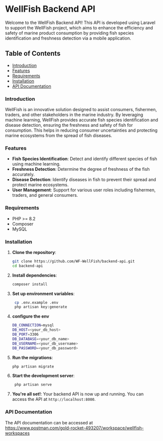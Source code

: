 # WellFish Backend API

Welcome to the WellFish Backend API! This API is developed using Laravel to support the WellFish project, which aims to enhance the efficiency and safety of marine product consumption by providing fish species identification and freshness detection via a mobile application.

## Table of Contents

- [Introduction](#introduction)
- [Features](#features)
- [Requirements](#requirements)
- [Installation](#installation)
- [API Documentation](#api-documentation)

### Introduction

WellFish is an innovative solution designed to assist consumers, fishermen, traders, and other stakeholders in the marine industry. By leveraging machine learning, WellFish provides accurate fish species identification and disease detection, ensuring the freshness and safety of fish for consumption. This helps in reducing consumer uncertainties and protecting marine ecosystems from the spread of fish diseases.

### Features

- **Fish Species Identification**: Detect and identify different species of fish using machine learning.
- **Freshness Detection**: Determine the degree of freshness of the fish accurately.
- **Disease Detection**: Identify diseases in fish to prevent their spread and protect marine ecosystems.
- **User Management**: Support for various user roles including fishermen, traders, and general consumers.

### Requirements

- PHP >= 8.2
- Composer
- MySQL

### Installation

1. **Clone the repository**:
   ```bash
   git clone https://github.com/WF-WellFish/backend-api.git
   cd backend-api

2. **Install dependencies**:
   ```bash
   composer install

3. **Set up environment variables**:
   ```bash
    cp .env.example .env
    php artisan key:generate

4. **configure the env**
      ```bash
      DB_CONNECTION=mysql
      DB_HOST=<your_db_host>
      DB_PORT=3306
      DB_DATABASE=<your_db_name>
      DB_USERNAME=<your_db_username>
      DB_PASSWORD=<your_db_password>

5. **Run the migrations**:
   ```bash
   php artisan migrate

6. **Start the development server**:
   ```bash
    php artisan serve

7. **You're all set!**:
    Your backend API is now up and running. You can access the API at `http://localhost:8000`.

### API Documentation
The API documentation can be accessed at https://www.postman.com/gold-rocket-493207/workspace/wellfish-workspaces

